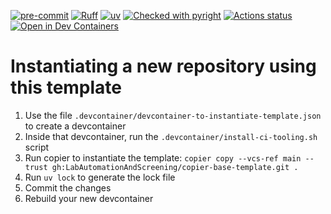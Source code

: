 [![pre-commit](https://img.shields.io/badge/pre--commit-enabled-brightgreen?logo=pre-commit&logoColor=white)](https://github.com/pre-commit/pre-commit)
[![Ruff](https://img.shields.io/endpoint?url=https://raw.githubusercontent.com/astral-sh/ruff/main/assets/badge/v2.json)](https://github.com/astral-sh/ruff)
[![uv](https://img.shields.io/endpoint?url=https://raw.githubusercontent.com/astral-sh/uv/main/assets/badge/v0.json)](https://github.com/astral-sh/uv)
[![Checked with pyright](https://microsoft.github.io/pyright/img/pyright_badge.svg)](https://microsoft.github.io/pyright/)
[![Actions status](https://github.com/LabAutomationAndScreening/copier-base-template/actions/workflows/ci.yaml/badge.svg?branch=main)](https://github.com/LabAutomationAndScreening/copier-base-template/actions)
[![Open in Dev Containers](https://img.shields.io/static/v1?label=Dev%20Containers&message=Open&color=blue)](https://vscode.dev/redirect?url=vscode://ms-vscode-remote.remote-containers/cloneInVolume?url=https://github.com/LabAutomationAndScreening/copier-base-template)

# Instantiating a new repository using this template
1. Use the file `.devcontainer/devcontainer-to-instantiate-template.json` to create a devcontainer
2. Inside that devcontainer, run the `.devcontainer/install-ci-tooling.sh` script
3. Run copier to instantiate the template: `copier copy --vcs-ref main --trust gh:LabAutomationAndScreening/copier-base-template.git .`
4. Run `uv lock` to generate the lock file
5. Commit the changes
6. Rebuild your new devcontainer
